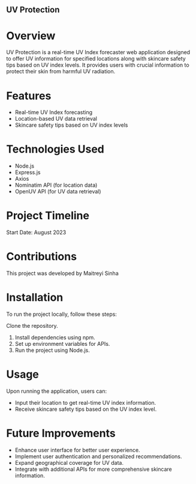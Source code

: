 ## UV Protection
# Overview
UV Protection is a real-time UV Index forecaster web application designed to offer UV information for specified locations along with skincare safety tips based on UV index levels. It provides users with crucial information to protect their skin from harmful UV radiation.

# Features
- Real-time UV Index forecasting
- Location-based UV data retrieval
- Skincare safety tips based on UV index levels

# Technologies Used
- Node.js
- Express.js
- Axios
- Nominatim API (for location data)
- OpenUV API (for UV data retrieval)

# Project Timeline
Start Date: August 2023

# Contributions
This project was developed by Maitreyi Sinha

# Installation
To run the project locally, follow these steps:

Clone the repository.
1. Install dependencies using npm.
2. Set up environment variables for APIs.
3. Run the project using Node.js.

# Usage
Upon running the application, users can:

- Input their location to get real-time UV index information.
- Receive skincare safety tips based on the UV index level.

# Future Improvements
- Enhance user interface for better user experience.
- Implement user authentication and personalized recommendations.
- Expand geographical coverage for UV data.
- Integrate with additional APIs for more comprehensive skincare information.
